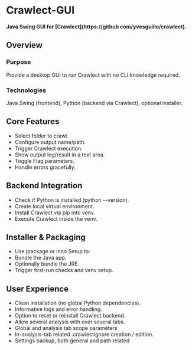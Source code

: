 # Crawlect-GUI
**Java Swing GUI for [Crawlect](https://github com/yvesguillo/crawlect).**

## Overview

### Purpose

Provide a desktop GUI to run Crawlect with no CLI knowledge required.

### Technologies

Java Swing (frontend), Python (backend via Crawlect), optional installer.

## Core Features

- Select folder to crawl.
- Configure output name/path.
- Trigger Crawlect execution.
- Show output log/result in a text area.
- Toggle Flag parameters.
- Handle errors gracefully.

## Backend Integration

- Check if Python is installed (python --version).
- Create local virtual environment.
- Install Crawlect via pip into venv.
- Execute Crawlect inside the venv.


## Installer & Packaging

- Use jpackage or Inno Setup to:
- Bundle the Java app.
- Optionally bundle the JRE.
- Trigger first-run checks and venv setup.

## User Experience

- Clean installation (no global Python dependencies).
- Informative logs and error handling.
- Option to reset or reinstall Crawlect backend.
- Allow several analysis with over several tabs.
- Global and analysis tab scope paramèters
- In-analysis-tab related .crawlectignore creation / edition.
- Settings backup, both general and path related
